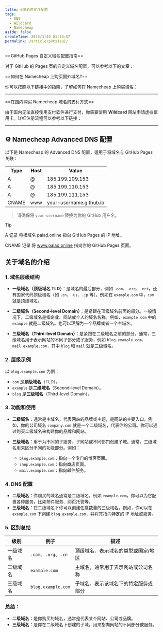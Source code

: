 ```yaml
---
title: ❄️域名购买与配置
tags:
  - DNS
  - Wildcard
  - Namecheap
aside: false
createTime: 2025/1/10 01:33:57
permalink: /article/p9ts1au1/
---
```


==GitHub Pages 自定义域名配置指南==

对于 GitHub 的 Pages 页的自定义域名配置，可以参考以下的文章：
<CardGrid>
<LinkCard title="🌈 GitHub Pages 自定义域名配置指南" href="https://blog.csdn.net/qq_34902437/article/details/140298754"></LinkCard>
</CardGrid>


==如何在 Namecheap 上购买国外域名?==

你可以按照以下链接中的指南，了解如何在 Namecheap 上购买域名：

<CardGrid>
  <LinkCard title="🌈 如何在 Namecheap 上购买国外域名?" href="https://blog.csdn.net/qq_21955513/article/details/136906944"></LinkCard>
</CardGrid>

---


==在国内购买 Namecheap 域名的支付方式==

由于国内无法直接使用支付软件进行支付，你需要使用 **Wildcard** 网站申请虚拟信用卡。详细注册流程可以参考以下链接：

<CardGrid>
  <LinkCard title="🌈 虚拟信用卡 WildCard 官方详细注册流程" href="https://www.laodengai.com/register-wildcard"></LinkCard>
</CardGrid>

---

## ⚙️ Namecheap Advanced DNS 配置
以下是 Namecheap 的 Advanced DNS 配置，适用于将域名与 GitHub Pages 关联：

| **Type**  | **Host** | **Value**             |
|-----------|----------|-----------------------|
| A         | @        | 185.199.109.153       |
| A         | @        | 185.199.110.153       |
| A         | @        | 185.199.111.153       |
| CNAME     | www      | your-username.github.io |

> 请确保将 `your-username` 替换为你的 GitHub 用户名。

>[!tip]
> A 记录 将根域名 paiad.online 指向 GitHub Pages 的 IP 地址。
> 
>CNAME 记录 将 www.paiad.online 指向你的 GitHub Pages 页面。

## 关于域名的介绍

### 1. **域名层级结构**
- **一级域名（顶级域名 TLD）**：是域名的最后部分，例如 `.com`、`.org`、`.net`，还有国家代码顶级域名（如 `.cn`、`.us`、`.jp` 等）。例如在 `example.com` 中，`com` 就是顶级域名。

- **二级域名（Second-level Domain）**：是紧跟在顶级域名前面的部分。一般情况下，二级域名是指企业、网站或个人的域名名称。例如，`example.com` 中的 `example` 就是二级域名。也可以理解为一个品牌或者一个主域名。

- **三级域名（Third-level Domain）**：是紧跟在二级域名之前的部分。通常，三级域名用于表示网站的不同子部分或子服务，例如 `blog.example.com`、`mail.example.com`，其中 `blog` 和 `mail` 就是三级域名。

### 2. **层级示例**
以 `blog.example.com` 为例：
- `com` 是**顶级域名**（TLD）。
- `example` 是**二级域名**（Second-level Domain）。
- `blog` 是**三级域名**（Third-level Domain）。

### 3. **功能和使用**
- **二级域名**：通常是主域名，代表网站的品牌或主题，是网站的主要入口。例如，你的公司域名 `company.com` 就是一个二级域名，代表你的公司。你可以通过购买二级域名来构建你的品牌和网站。

- **三级域名**：用于为不同的子服务、子网站或不同部门创建子域。通常，三级域名用来区分不同的功能部分。例如：
    - `blog.example.com`：指向一个专门的博客页面。
    - `shop.example.com`：指向商店页面。
    - `mail.example.com`：指向邮件服务。

### 4. **DNS 配置**
- **二级域名**：你购买的域名通常是二级域名，例如 `example.com`。你可以为它配置各种服务，比如邮件服务、网页托管等。
- **三级域名**：在二级域名下你可以创建任意数量的三级域名。例如，你可以在 `example.com` 下创建 `blog.example.com`，并将其指向特定的 IP 地址或服务。

### 5. **区别总结**
| 级别 | 例子                  | 描述                                      |
|------|-----------------------|-------------------------------------------|
| 一级域名 | `.com`、`.org`、`.cn` | 顶级域名，表示域名的类型或国家/地区 |
| 二级域名 | `example.com`         | 主域名，通常用于表示网站或公司名称    |
| 三级域名 | `blog.example.com`    | 子域名，表示该域名下的特定服务或部分 |

### 总结：
- **二级域名**：是你购买的域名，通常是代表某个网站、公司或品牌。
- **三级域名**：是你在二级域名下创建的子域，用来指向网站的不同部分或服务。